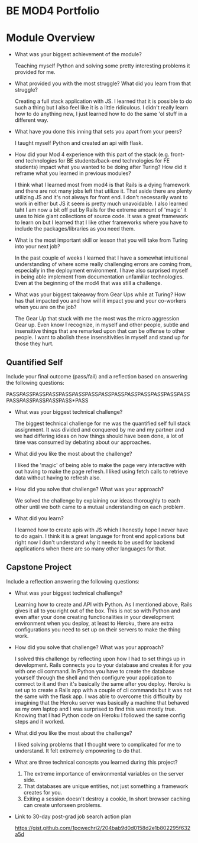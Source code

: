 # BE MOD4 Portfolio

# Module Overview

* What was your biggest achievement of the module?

   Teaching myself Python and solving some pretty interesting problems it provided
   for me.

* What provided you with the most struggle? What did you learn from that struggle?

   Creating a full stack application with JS. I learned that it is possible to do such
   a thing but I also feel like it is a little ridiculous. I didn't really learn how
   to do anything new, I just learned how to do the same 'ol stuff in a different way.

* What have you done this inning that sets you apart from your peers?

   I taught myself Python and created an api with flask.

* How did your Mod 4 experience with this part of the stack (e.g. front-end technologies for BE students/back-end technologies for FE students) impact what you wanted to be doing after Turing? How did it reframe what you learned in previous modules?

   I think what I learned most from mod4 is that Rails is a dying framework and
   there are not many jobs left that utilize it. That aside there are plenty utilizing
   JS and it's not always for front end. I don't necessarily want to work in either
   but JS it seem is pretty much unavoidable.
   I also learned taht I am now a bit off put by Rails for the extreme amount of 'magic' it uses to hide giant
   collections of source code. It was a great framework to learn on but I
   learned that I like other frameworks where you have to include the packages/libraries as you
   need them.

* What is the most important skill or lesson that you will take from Turing into your next job?

   In the past couple of weeks I learned that I have a somewhat intuitional understanding of where
   some really challenging errors are coming from, especially in the deployment environment. I have
   also surprised myself in being able implement from documentation unfamiliar technologies. Even at
   the beginning of the mod4 that was still a challenge.

* What was your biggest takeaway from Gear Ups while at Turing? How has that impacted you and how will it impact you and your co-workers when you are on the job?

   The Gear Up that stuck with me the most was the micro aggression Gear up. Even know I
   recognize, in myself and other people, subtle and insensitive things that are remarked
   upon that can be offense to other people. I want to abolish these insensitivities in
   myself and stand up for those they hurt.


## Quantified Self

Include your final outcome (pass/fail) and a reflection based on answering the following questions:

PASS*PASS*PASS*PASS*PASS*PASS*PASS*PASS*PASS*PASS*PASS*PASS*PASS*PASS*PASS*PASS*PASS*PASS*PASS*PASS

* What was your biggest technical challenge?

   The biggest technical challenge for me was the quantified self full stack assignment.
   It was divided and conquered by me and my partner and we had differing ideas on how
   things should have been done, a lot of time was consumed by debating about our approaches.

* What did you like the most about the challenge?

   I liked the 'magic' of being able to make the page very interactive with out having
   to make the page refresh. I liked using fetch calls to retrieve data without having to
   refresh also.

* How did you solve that challenge? What was your approach?

   We solved the challenge by explaining our ideas thoroughly to each other until
   we both came to a mutual understanding on each problem.

* What did you learn?

   I learned how to create apis with JS which I honestly hope I never have to do again.
   I think it is a great language for front end applications but right now I don't understand
   why it needs to be used for backend applications when there are so many other languages
   for that.

## Capstone Project

Include a reflection answering the following questions:

* What was your biggest technical challenge?

   Learning how to create and API with Python. As I mentioned above, Rails gives
   it all to you right out of the box. This is not so with Python and even after
   your done creating functionalities in your development environment when you
   deploy, at least to Heroku, there are extra configurations you need to set up
   on their servers to make the thing work.

* How did you solve that challenge? What was your approach?

   I solved this challenge by reflecting upon how I had to set things up in development.
   Rails connects you to your database and creates it for you with one cli command.
   In Python you have to create the database yourself through the shell and then
   configure your application to connect to it and then it's basically the same after
   you deploy. Heroku is set up to create a Rails app with a couple of cli commands
   but it was not the same with the flask app. I was able to overcome this difficulty
   by imagining that the Heroku server was basically a machine that behaved as my own
   laptop and I was surprised to find this was mostly true. Knowing that I had Python
   code on Heroku I followed the same config steps and it worked.

* What did you like the most about the challenge?

   I liked solving problems that I thought were to complicated for me to understand.
   It felt extremely empowering to do that.

* What are three technical concepts you learned during this project?

   1. The extreme importance of environmental variables on the server side.
   2. That databases are unique entities, not just something a framework creates for you.
   3. Exiting a session doesn't destroy a cookie, In short browser caching can create unforseen
   problems.

* Link to 30-day post-grad job search action plan

   https://gist.github.com/1powechri2/204bab9d0d0158d2e1b802295f632a5d
   
